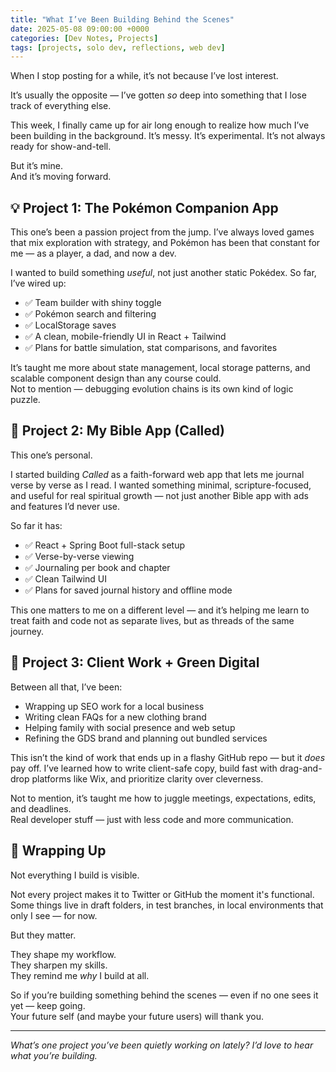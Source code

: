 ```yaml
---
title: "What I’ve Been Building Behind the Scenes"
date: 2025-05-08 09:00:00 +0000
categories: [Dev Notes, Projects]
tags: [projects, solo dev, reflections, web dev]
---
```


When I stop posting for a while, it’s not because I’ve lost interest.

It’s usually the opposite — I’ve gotten *so* deep into something that I lose track of everything else.

This week, I finally came up for air long enough to realize how much I’ve been building in the background. It’s messy. It’s experimental. It’s not always ready for show-and-tell.

But it’s mine.  
And it’s moving forward.

## 💡 Project 1: The Pokémon Companion App

This one’s been a passion project from the jump. I’ve always loved games that mix exploration with strategy, and Pokémon has been that constant for me — as a player, a dad, and now a dev.

I wanted to build something *useful*, not just another static Pokédex. So far, I’ve wired up:

- ✅ Team builder with shiny toggle
- ✅ Pokémon search and filtering
- ✅ LocalStorage saves
- ✅ A clean, mobile-friendly UI in React + Tailwind
- ✅ Plans for battle simulation, stat comparisons, and favorites

It’s taught me more about state management, local storage patterns, and scalable component design than any course could.  
Not to mention — debugging evolution chains is its own kind of logic puzzle.

## 📖 Project 2: My Bible App (Called)

This one’s personal.

I started building *Called* as a faith-forward web app that lets me journal verse by verse as I read. I wanted something minimal, scripture-focused, and useful for real spiritual growth — not just another Bible app with ads and features I’d never use.

So far it has:

- ✅ React + Spring Boot full-stack setup
- ✅ Verse-by-verse viewing
- ✅ Journaling per book and chapter
- ✅ Clean Tailwind UI
- ✅ Plans for saved journal history and offline mode

This one matters to me on a different level — and it’s helping me learn to treat faith and code not as separate lives, but as threads of the same journey.

## 💼 Project 3: Client Work + Green Digital

Between all that, I’ve been:

- Wrapping up SEO work for a local business
- Writing clean FAQs for a new clothing brand
- Helping family with social presence and web setup
- Refining the GDS brand and planning out bundled services

This isn’t the kind of work that ends up in a flashy GitHub repo — but it *does* pay off. I’ve learned how to write client-safe copy, build fast with drag-and-drop platforms like Wix, and prioritize clarity over cleverness.

Not to mention, it’s taught me how to juggle meetings, expectations, edits, and deadlines.  
Real developer stuff — just with less code and more communication.

## 🧵 Wrapping Up

Not everything I build is visible.

Not every project makes it to Twitter or GitHub the moment it's functional. Some things live in draft folders, in test branches, in local environments that only I see — for now.

But they matter.

They shape my workflow.  
They sharpen my skills.  
They remind me *why* I build at all.

So if you’re building something behind the scenes — even if no one sees it yet — keep going.  
Your future self (and maybe your future users) will thank you.

---

*What’s one project you’ve been quietly working on lately? I’d love to hear what you’re building.*
